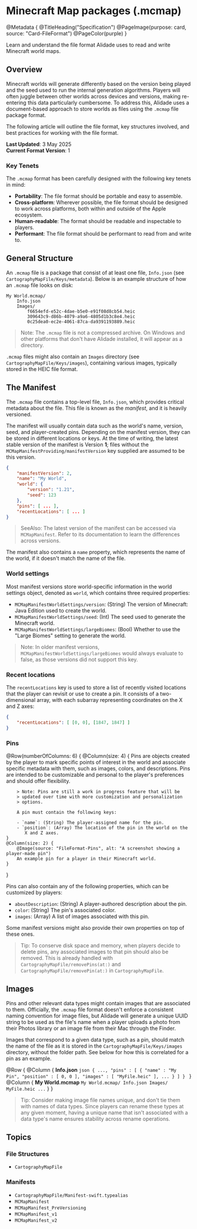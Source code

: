 # Minecraft Map packages (.mcmap)

@Metadata {
    @TitleHeading("Specification")
    @PageImage(purpose: card, source: "Card-FileFormat")
    @PageColor(purple)
}

Learn and understand the file format Alidade uses to read and write
Minecraft world maps.

## Overview

Minecraft worlds will generate differently based on the version being
played and the seed used to run the internal generation algorithms.
Players will often juggle between other worlds across devices and
versions, making re-entering this data particularly cumbersome. To address
this, Alidade uses a document-based approach to store worlds as files
using the `.mcmap` file package format.

The following article will outline the file format, key structures
involved, and best practices for working with the file format.

**Last Updated**: 3 May 2025  
**Current Format Version**: 1

### Key Tenets

The `.mcmap` format has been carefully designed with the following key 
tenets in mind:

- **Portability**: The file format should be portable and easy to
  assemble.
- **Cross-platform**: Wherever possible, the file format should be
  designed to work across platforms, both within and outside of the Apple
  ecosystem.
- **Human-readable**: The format should be readable and inspectable to
  players.
- **Performant**: The file format should be performant to read from and
  write to.

## General Structure

An `.mcmap` file is a package that consist of at least one file,
`Info.json` (see ``CartographyMapFile/Keys/metadata``). Below is an
example structure of how an `.mcmap` file looks on disk:

```
My World.mcmap/
    Info.json
    Images/
        f6654efd-e52c-4dae-b5e0-e91f08d8cb54.heic
        309643c9-d86b-4079-a9a6-4805d1b3c8e4.heic
        0c25dea0-ec2e-4061-87ca-da9391193889.heic
```

> Note: The `.mcmap` file is not a compressed archive. On Windows and
> other platforms that don't have Alidade installed, it will appear as a
> directory.


`.mcmap` files might also contain an `Images` directory (see
``CartographyMapFile/Keys/images``), containing various images, typically
stored in the HEIC file format.

<a name="File-metadata" />

## The Manifest

The `.mcmap` file contains a top-level file, `Info.json`, which provides
critical metadata about the file. This file is known as the _manifest_,
and it is heavily versioned.

The manifest will usually contain data such as the world's name, version,
seed, and player-created pins. Depending on the manifest version, they can
be stored in different locations or keys. At the time of writing, the
latest stable version of the manifest is Version **1**; files without the
``MCMapManifestProviding/manifestVersion`` key supplied are assumed to be
this version.

```json
{
    "manifestVersion": 2,
    "name": "My World",
    "world": {
        "version": "1.21",
        "seed": 123
    },
    "pins": [ ... ],
    "recentLocations": [ ... ]
}
```

> SeeAlso: The latest version of the manifest can be accessed via
> ``MCMapManifest``. Refer to its documentation to learn the differences
> across versions.

The manifest also contains a `name` property, which represents the name of
the world, if it doesn't match the name of the file.

### World settings

Most manifest versions store world-specific information in the world
settings object, denoted as `world`, which contains three required
properties:

- ``MCMapManifestWorldSettings/version``: (String) The version of
  Minecraft: Java Edition used to create the world.
- ``MCMapManifestWorldSettings/seed``: (Int) The seed used to generate the
  Minecraft world.
- ``MCMapManifestWorldSettings/largeBiomes``: (Bool) Whether to use the
  "Large Biomes" setting to generate the world.

> Note: In older manifest versions,
> ``MCMapManifestWorldSettings/largeBiomes`` would always evaluate to
> false, as those versions did not support this key.

### Recent locations

The `recentLocations` key is used to store a list of recently visited
locations that the player can revisit or use to create a pin. It consists
of a two-dimensional array, with each subarray representing coordinates on
the X and Z axes:

```json
{
    "recentLocations": [ [0, 0], [1847, 1847] ]
}
```

### Pins

@Row(numberOfColumns: 6) {
    @Column(size: 4) {
        Pins are objects created by the player to mark specific points of
        interest in the world and associate specific metadata with them,
        such as images, colors, and descriptions. Pins are intended to be
        customizable and personal to the player's preferences and should
        offer flexibility.
        
        > Note: Pins are still a work in progress feature that will be
        > updated over time with more customization and personalization
        > options.
        
        A pin must contain the following keys:
        
        - `name`: (String) The player-assigned name for the pin.
        - `position`: (Array) The location of the pin in the world on the
           X and Z axes.
    }
    @Column(size: 2) {
        @Image(source: "FileFormat-Pins", alt: "A screenshot showing a player-made pin")
        An example pin for a player in their Minecraft world.
    }
}

Pins can also contain any of the following properties, which can be
customized by players:

- `aboutDescription`: (String) A player-authored description about the
  pin.
- `color`: (String) The pin's associated color.
- `images`: (Array) A list of images associated with this pin.

Some manifest versions might also provide their own properties on top of
these ones.

> Tip: To conserve disk space and memory, when players decide to delete
> pins, any associated images to that pin should also be removed. This is
> already handled with ``CartographyMapFile/removePins(at:)`` and
> ``CartographyMapFile/removePin(at:)`` in ``CartographyMapFile``.


## Images

Pins and other relevant data types might contain images that are
associated to them. Officially, the `.mcmap` file format doesn't
enforce a consistent naming convention for image files, but
Alidade will generate a unique UUID string to be used as the
file's name when a player uploads a photo from their Photos
library or an image file from their Mac through the Finder.

Images that correspond to a given data type, such as a pin, should
match the name of the file as it is stored in the 
``CartographyMapFile/Keys/images`` directory, without the folder
path. See below for how this is correlated for a pin as an
example.

@Row {
    @Column {
        **Info.json**
        ```json
        {
            ...,
            "pins" : [
                {
                    "name" : "My Pin",
                    "position" : [
                        0,
                        0
                    ],
                    "images" : [
                        "MyFile.heic"
                    ],
                    ...
                }
            ]
        }
        ```
    }
    @Column {
        **My World.mcmap**
        ```
        My World.mcmap/
            Info.json
            Images/
                MyFile.heic
                ...
        ```
    }
}

> Tip: Consider making image file names unique, and don't tie them
> with names of data types. Since players can rename these types
> at any given moment, having a unique name that isn't associated
> with a data type's name ensures stability across rename
> operations.

## Topics

### File Structures

- ``CartographyMapFile``

### Manifests

- ``CartographyMapFile/Manifest-swift.typealias``
- ``MCMapManifest``
- ``MCMapManifest_PreVersioning``
- ``MCMapManifest_v1``
- ``MCMapManifest_v2``
